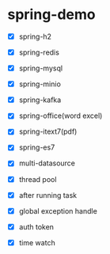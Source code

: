 # spring-demo

- [x] spring-h2
- [x] spring-redis
- [x] spring-mysql
- [x] spring-minio
- [x] spring-kafka
- [x] spring-office(word excel)
- [x] spring-itext7(pdf)
- [x] spring-es7

- [x] multi-datasource
- [x] thread pool
- [x] after running task
- [x] global exception handle
- [x] auth token
- [x] time watch